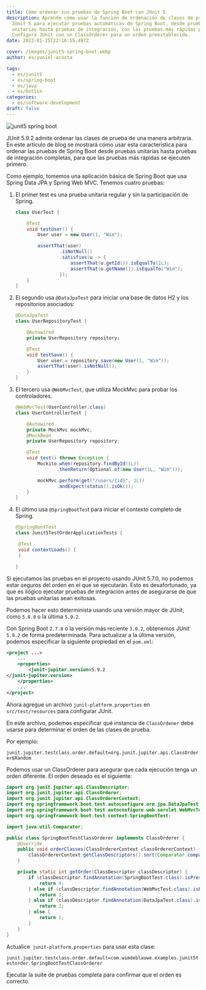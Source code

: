 ```yaml
---
title: Cómo ordenar sus pruebas de Spring Boot con JUnit 5
description: Aprende cómo usar la función de ordenación de clases de prueba de
  JUnit 5 para ejecutar pruebas automáticas de Spring Boot, desde pruebas
  unitarias hasta pruebas de integración, con las pruebas más rápidas primero.
  Configura JUnit con un ClassOrderer para un orden preestablecido.
date: 2023-01-25T22:16:55.497Z

cover: /images/junit5-spring-boot.webp
author: es/yuniel-acosta

tags:
  - es/junit5
  - es/spring-boot
  - es/java
  - es/kotlin
categories:
  - es/software-development
draft: false
---
```


![junit5 spring boot](/images/junit5-spring-boot.webp 'junit5 spring boot')

JUnit 5.9.2 admite ordenar las clases de prueba de una manera arbitraria. En este artículo de blog se mostrará cómo usar esta característica para ordenar las pruebas de Spring Boot desde pruebas unitarias hasta pruebas de integración completas, para que las pruebas más rápidas se ejecuten primero.

Como ejemplo, tomemos una aplicación básica de Spring Boot que usa Spring Data JPA y Spring Web MVC. Tenemos cuatro pruebas:

1. El primer test es una prueba unitaria regular y sin la participación de Spring.

   ```java
   class UserTest {

       @Test
       void testUser() {
           User user = new User(1, "Wim");

           assertThat(user)
                   .isNotNull()
                   .satisfies(u -> {
                       assertThat(u.getId()).isEqualTo(1L);
                       assertThat(u.getName()).isEqualTo("Wim");
                   });
       }
   }
   ```

2. El segundo usa `@DataJpaTest` para iniciar una base de datos H2 y los repositorios asociados:

   ```java
   @DataJpaTest
   class UserRepositoryTest {

       @Autowired
       private UserRepository repository;

       @Test
       void testSave() {
           User user = repository.save(new User(1, "Wim"));
           assertThat(user).isNotNull();
       }
   }
   ```

3. El tercero usa `@WebMvcTest`, que utiliza MockMvc para probar los controladores.

   ```java
   @WebMvcTest(UserController.class)
   class UserControllerTest {

       @Autowired
       private MockMvc mockMvc;
       @MockBean
       private UserRepository repository;

       @Test
       void test() throws Exception {
           Mockito.when(repository.findById(1L))
                  .thenReturn(Optional.of(new User(1L, "Wim")));

           mockMvc.perform(get("/users/{id}", 1L))
                  .andExpect(status().isOk());
       }
   }
   ```

4. El último usa `@SpringBootTes`t para iniciar el contexto completo de Spring.

   ```java
   @SpringBootTest
   class Junit5TestOrderApplicationTests {

   	@Test
   	void contextLoads() {
   	}

   }
   ```

Si ejecutamos las pruebas en el proyecto usando JUnit 5.7.0, no podemos estar seguros del orden en el que se ejecutarán. Esto es desafortunado, ya que es ilógico ejecutar pruebas de integración antes de asegurarse de que las pruebas unitarias sean exitosas.

Podemos hacer esto determinista usando una versión mayor de JUnit, como `5.8.0` o la última `5.9.2`.

Con Spring Boot `2.7.8` o la versión más reciente `3.0.2`, obtenemos JUnit `5.9.2` de forma predeterminada. Para actualizar a la última versión, podemos especificar la siguiente propiedad en el `pom.xml`:

```xml
<project ...>
    ...
    <properties>
        <junit-jupiter.version>5.9.2
</junit-jupiter.version>
    </properties>
    ...
</project>
```

Ahora agregue un archivo `junit-platform.properties` en `src/test/resources` para configurar JUnit.

En este archivo, podemos especificar qué instancia de `ClassOrdener` debe usarse para determinar el orden de las clases de prueba.

Por ejemplo:

`junit.jupiter.testclass.order.default=org.junit.jupiter.api.ClassOrderer$Random`

Podemos usar un ClassOrderer para asegurar que cada ejecución tenga un orden diferente. El orden deseado es el siguiente:

```java
import org.junit.jupiter.api.ClassDescriptor;
import org.junit.jupiter.api.ClassOrderer;
import org.junit.jupiter.api.ClassOrdererContext;
import org.springframework.boot.test.autoconfigure.orm.jpa.DataJpaTest;
import org.springframework.boot.test.autoconfigure.web.servlet.WebMvcTest;
import org.springframework.boot.test.context.SpringBootTest;

import java.util.Comparator;

public class SpringBootTestClassOrderer implements ClassOrderer {
    @Override
    public void orderClasses(ClassOrdererContext classOrdererContext) {
        classOrdererContext.getClassDescriptors().sort(Comparator.comparingInt(SpringBootTestClassOrderer::getOrder));
    }

    private static int getOrder(ClassDescriptor classDescriptor) {
        if (classDescriptor.findAnnotation(SpringBootTest.class).isPresent()) {
            return 4;
        } else if (classDescriptor.findAnnotation(WebMvcTest.class).isPresent()) {
            return 3;
        } else if (classDescriptor.findAnnotation(DataJpaTest.class).isPresent()) {
            return 2;
        } else {
            return 1;
        }
    }
}
```

Actualice` junit-platform.properties` para usar esta clase:

`junit.jupiter.testclass.order.default=com.wimdeblauwe.examples.junit5testorder.SpringBootTestClassOrderer`

Ejecutar la suite de pruebas completa para confirmar que el orden es correcto.
